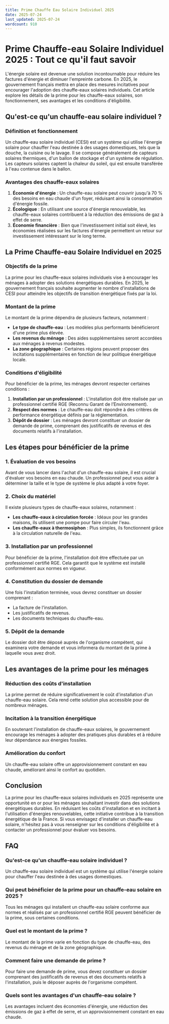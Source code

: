 ```yaml
---
title: Prime Chauffe Eau Solaire Individuel 2025
date: 2025-07-24
last_updated: 2025-07-24
wordcount: 910
---
```


# Prime Chauffe-eau Solaire Individuel 2025 : Tout ce qu'il faut savoir

L'énergie solaire est devenue une solution incontournable pour réduire les factures d'énergie et diminuer l'empreinte carbone. En 2025, le gouvernement français mettra en place des mesures incitatives pour encourager l'adoption des chauffe-eaux solaires individuels. Cet article explore les détails de la prime pour les chauffe-eaux solaires, son fonctionnement, ses avantages et les conditions d'éligibilité.

## Qu'est-ce qu'un chauffe-eau solaire individuel ?

### Définition et fonctionnement

Un chauffe-eau solaire individuel (CESI) est un système qui utilise l'énergie solaire pour chauffer l'eau destinée à des usages domestiques, tels que la douche, la cuisine ou le lavage. Il se compose généralement de capteurs solaires thermiques, d'un ballon de stockage et d'un système de régulation. Les capteurs solaires captent la chaleur du soleil, qui est ensuite transférée à l'eau contenue dans le ballon.

### Avantages des chauffe-eaux solaires

1. **Économie d'énergie** : Un chauffe-eau solaire peut couvrir jusqu'à 70 % des besoins en eau chaude d'un foyer, réduisant ainsi la consommation d'énergie fossile.
2. **Écologique** : En utilisant une source d'énergie renouvelable, les chauffe-eaux solaires contribuent à la réduction des émissions de gaz à effet de serre.
3. **Économie financière** : Bien que l'investissement initial soit élevé, les économies réalisées sur les factures d'énergie permettent un retour sur investissement intéressant sur le long terme.

## La Prime Chauffe-eau Solaire Individuel en 2025

### Objectifs de la prime

La prime pour les chauffe-eaux solaires individuels vise à encourager les ménages à adopter des solutions énergétiques durables. En 2025, le gouvernement français souhaite augmenter le nombre d'installations de CESI pour atteindre les objectifs de transition énergétique fixés par la loi.

### Montant de la prime

Le montant de la prime dépendra de plusieurs facteurs, notamment :

- **Le type de chauffe-eau** : Les modèles plus performants bénéficieront d'une prime plus élevée.
- **Les revenus du ménage** : Des aides supplémentaires seront accordées aux ménages à revenus modestes.
- **La zone géographique** : Certaines régions peuvent proposer des incitations supplémentaires en fonction de leur politique énergétique locale.

### Conditions d'éligibilité

Pour bénéficier de la prime, les ménages devront respecter certaines conditions :

1. **Installation par un professionnel** : L'installation doit être réalisée par un professionnel certifié RGE (Reconnu Garant de l’Environnement).
2. **Respect des normes** : Le chauffe-eau doit répondre à des critères de performance énergétique définis par la réglementation.
3. **Dépôt de dossier** : Les ménages devront constituer un dossier de demande de prime, comprenant des justificatifs de revenus et des documents relatifs à l'installation.

## Les étapes pour bénéficier de la prime

### 1. Évaluation de vos besoins

Avant de vous lancer dans l'achat d'un chauffe-eau solaire, il est crucial d'évaluer vos besoins en eau chaude. Un professionnel peut vous aider à déterminer la taille et le type de système le plus adapté à votre foyer.

### 2. Choix du matériel

Il existe plusieurs types de chauffe-eaux solaires, notamment :

- **Les chauffe-eaux à circulation forcée** : Idéaux pour les grandes maisons, ils utilisent une pompe pour faire circuler l'eau.
- **Les chauffe-eaux à thermosiphon** : Plus simples, ils fonctionnent grâce à la circulation naturelle de l'eau.

### 3. Installation par un professionnel

Pour bénéficier de la prime, l'installation doit être effectuée par un professionnel certifié RGE. Cela garantit que le système est installé conformément aux normes en vigueur.

### 4. Constitution du dossier de demande

Une fois l'installation terminée, vous devrez constituer un dossier comprenant :

- La facture de l'installation.
- Les justificatifs de revenus.
- Les documents techniques du chauffe-eau.

### 5. Dépôt de la demande

Le dossier doit être déposé auprès de l'organisme compétent, qui examinera votre demande et vous informera du montant de la prime à laquelle vous avez droit.

## Les avantages de la prime pour les ménages

### Réduction des coûts d'installation

La prime permet de réduire significativement le coût d'installation d'un chauffe-eau solaire. Cela rend cette solution plus accessible pour de nombreux ménages.

### Incitation à la transition énergétique

En soutenant l'installation de chauffe-eaux solaires, le gouvernement encourage les ménages à adopter des pratiques plus durables et à réduire leur dépendance aux énergies fossiles.

### Amélioration du confort

Un chauffe-eau solaire offre un approvisionnement constant en eau chaude, améliorant ainsi le confort au quotidien.

## Conclusion

La prime pour les chauffe-eaux solaires individuels en 2025 représente une opportunité en or pour les ménages souhaitant investir dans des solutions énergétiques durables. En réduisant les coûts d'installation et en incitant à l'utilisation d'énergies renouvelables, cette initiative contribue à la transition énergétique de la France. Si vous envisagez d'installer un chauffe-eau solaire, n'hésitez pas à vous renseigner sur les conditions d'éligibilité et à contacter un professionnel pour évaluer vos besoins.

## FAQ

### Qu'est-ce qu'un chauffe-eau solaire individuel ?

Un chauffe-eau solaire individuel est un système qui utilise l'énergie solaire pour chauffer l'eau destinée à des usages domestiques.

### Qui peut bénéficier de la prime pour un chauffe-eau solaire en 2025 ?

Tous les ménages qui installent un chauffe-eau solaire conforme aux normes et réalisés par un professionnel certifié RGE peuvent bénéficier de la prime, sous certaines conditions.

### Quel est le montant de la prime ?

Le montant de la prime varie en fonction du type de chauffe-eau, des revenus du ménage et de la zone géographique.

### Comment faire une demande de prime ?

Pour faire une demande de prime, vous devez constituer un dossier comprenant des justificatifs de revenus et des documents relatifs à l'installation, puis le déposer auprès de l'organisme compétent.

### Quels sont les avantages d'un chauffe-eau solaire ?

Les avantages incluent des économies d'énergie, une réduction des émissions de gaz à effet de serre, et un approvisionnement constant en eau chaude.